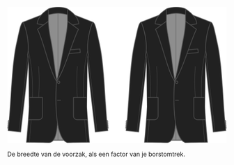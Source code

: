 
![Breedte voorzak](frontpocketwidth.svg)

De breedte van de voorzak, als een factor van je borstomtrek.
